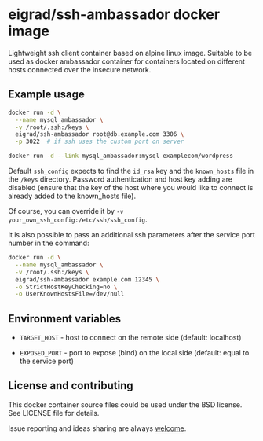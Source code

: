 eigrad/ssh-ambassador docker image
==================================

Lightweight ssh client container based on alpine linux image. Suitable to be
used as docker ambassador container for containers located on different hosts
connected over the insecure network.

Example usage
-------------

```bash
docker run -d \
  --name mysql_ambassador \
  -v /root/.ssh:/keys \
  eigrad/ssh-ambassador root@db.example.com 3306 \
  -p 3022  # if ssh uses the custom port on server

docker run -d --link mysql_ambassador:mysql examplecom/wordpress
```

Default ```ssh_config``` expects to find the ```id_rsa``` key and the
```known_hosts``` file in the ```/keys``` directory. Password authentication
and host key adding are disabled (ensure that the key of the host where you
would like to connect is already added to the known_hosts file).

Of course, you can override it by ```-v your_own_ssh_config:/etc/ssh/ssh_config```.

It is also possible to pass an additional ssh parameters after the service port
number in the command:

```bash
docker run -d \
  --name mysql_ambassador \
  -v /root/.ssh:/keys \
  eigrad/ssh-ambassador example.com 12345 \
  -o StrictHostKeyChecking=no \
  -o UserKnownHostsFile=/dev/null
```

Environment variables
---------------------

* ```TARGET_HOST``` - host to connect on the remote side (default: localhost)

* ```EXPOSED_PORT``` - port to expose (bind) on the local side (default: equal
                       to the service port)

License and contributing
------------------------

This docker container source files could be used under the BSD license. See LICENSE file for details.

Issue reporting and ideas sharing are always [welcome](http://github.com/ei-grad/docker-ssh-ambassador/issues).
